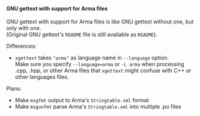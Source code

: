 #### GNU gettext with support for Arma files

GNU gettext with support for Arma files is like GNU gettext without one, but only with one.  
(Original GNU gettext's `README` file is still available as `README`).

Differences:
* `xgettext` takes `"arma"` as language name in `--language` option.  
  Make sure you specify `--language=arma` or `-L arma` when processing .cpp, .hpp, or other Arma files that `xgettext` might confuse with C++ or other languages files.

Plans:
* Make `msgfmt` output to Arma's `Stringtable.xml` format
* Make `msgunfmt` parse Arma's `Stringtable.xml` into multiple .po files
